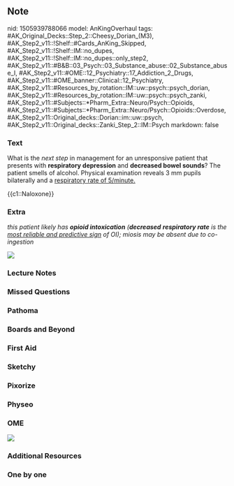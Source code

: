 ## Note
nid: 1505939788066
model: AnKingOverhaul
tags: #AK_Original_Decks::Step_2::Cheesy_Dorian_(M3), #AK_Step2_v11::!Shelf::#Cards_AnKing_Skipped, #AK_Step2_v11::!Shelf::IM::no_dupes, #AK_Step2_v11::!Shelf::IM::no_dupes::only_step2, #AK_Step2_v11::#B&B::03_Psych::03_Substance_abuse::02_Substance_abuse_I, #AK_Step2_v11::#OME::12_Psychiatry::17_Addiction_2_Drugs, #AK_Step2_v11::#OME_banner::Clinical::12_Psychiatry, #AK_Step2_v11::#Resources_by_rotation::IM::uw::psych::psych_dorian, #AK_Step2_v11::#Resources_by_rotation::IM::uw::psych::psych_zanki, #AK_Step2_v11::#Subjects::*Pharm_Extra::Neuro/Psych::Opioids, #AK_Step2_v11::#Subjects::*Pharm_Extra::Neuro/Psych::Opioids::Overdose, #AK_Step2_v11::Original_decks::Dorian::im::uw::psych, #AK_Step2_v11::Original_decks::Zanki_Step_2::IM::Psych
markdown: false

### Text
What is the <i>next step</i> in management for an unresponsive
patient that presents with <b>respiratory depression</b> and
<b>decreased bowel sounds</b>? The patient smells of alcohol.
Physical examination reveals 3 mm pupils bilaterally and a
<u>respiratory rate of 5/minute.</u>
<div>
  <div>
    <div>
      {{c1::Naloxone}}
    </div>
  </div>
</div>

### Extra
<i>this patient likely has <b>opioid intoxication</b>
(<b>decreased</b> <b>respiratory rate</b> is the <u>most reliable
and predictive sign</u></i> <i>of OI); miosis may be absent due to
co-ingestion</i>
<div>
  <div>
    <i><img src="eh%20fuck%20me%20right.png"></i>
  </div>
</div>

### Lecture Notes


### Missed Questions


### Pathoma


### Boards and Beyond


### First Aid


### Sketchy


### Pixorize


### Physeo


### OME
<div class="ome-widget">
  <a href=
  "https://onlinemeded.org/spa/psychiatry?ref=anki"><img src=
  "_OME_AnkiFlashcards_Topic_5.png"></a>
</div>

### Additional Resources


### One by one

